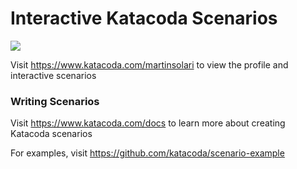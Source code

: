 # Interactive Katacoda Scenarios

[![](http://shields.katacoda.com/katacoda/martinsolari/count.svg)](https://www.katacoda.com/martinsolari "Get your profile on Katacoda.com")

Visit https://www.katacoda.com/martinsolari to view the profile and interactive scenarios

### Writing Scenarios
Visit https://www.katacoda.com/docs to learn more about creating Katacoda scenarios

For examples, visit https://github.com/katacoda/scenario-example

